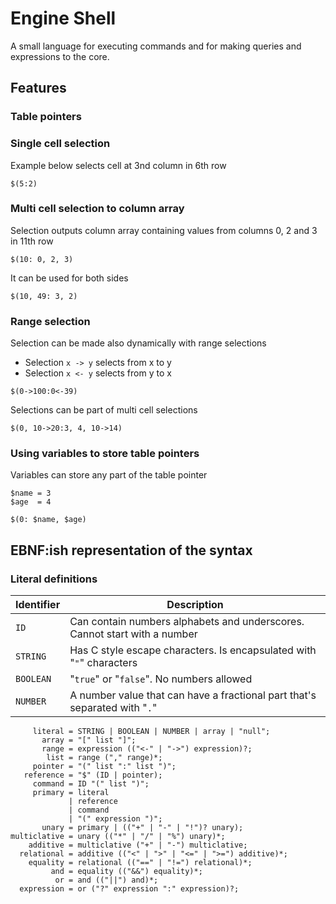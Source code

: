 # Engine Shell

A small language for executing commands and for making queries and expressions to the core.

## Features

### Table pointers

### Single cell selection

Example below selects cell at 3nd column in 6th row

```
$(5:2)
```

### Multi cell selection to column array

Selection outputs column array containing values from columns 0, 2 and 3 in 11th row

```
$(10: 0, 2, 3)
```

It can be used for both sides

```
$(10, 49: 3, 2)
```

### Range selection

Selection can be made also dynamically with range selections

- Selection `x -> y` selects from x to y
- Selection `x <- y` selects from y to x

```
$(0->100:0<-39)
```

Selections can be part of multi cell selections

```
$(0, 10->20:3, 4, 10->14)
```

### Using variables to store table pointers

Variables can store any part of the table pointer

```
$name = 3
$age  = 4

$(0: $name, $age)
```

## EBNF:ish representation of the syntax

### Literal definitions

| Identifier | Description                                                                |
| ---------- | -------------------------------------------------------------------------- |
| `ID`       | Can contain numbers alphabets and underscores. Cannot start with a number  |
| `STRING`   | Has C style escape characters. Is encapsulated with "`"`" characters       |
| `BOOLEAN`  | "`true`" or "`false`". No numbers allowed                                  |
| `NUMBER`   | A number value that can have a fractional part that's separated with "`.`" |

```ebnf
     literal = STRING | BOOLEAN | NUMBER | array | "null";
       array = "[" list "]";
       range = expression (("<-" | "->") expression)?;
        list = range ("," range)*;
     pointer = "(" list ":" list ")";
   reference = "$" (ID | pointer);
     command = ID "(" list ")";
     primary = literal
             | reference
             | command
             | "(" expression ")";
       unary = primary | (("+" | "-" | "!")? unary);
multiclative = unary (("*" | "/" | "%") unary)*;
    additive = multiclative ("+" | "-") multiclative;
  relational = additive (("<" | ">" | "<=" | ">=") additive)*;
    equality = relational (("==" | "!=") relational)*;
         and = equality (("&&") equality)*;
          or = and (("||") and)*;
  expression = or ("?" expression ":" expression)?;
```
